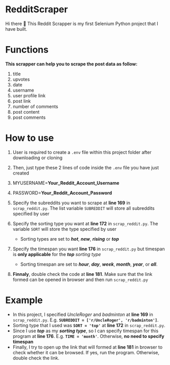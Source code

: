 # RedditScraper
Hi there 👋 This Reddit Scrapper is my first Selenium Python project that I have built.

# Functions
**This scrapper can help you to scrape the post data as follow:**
1. title
2. upvotes
3. date
4. username
5. user profile link
6. post link
7. number of comments
8. post content
9. post comments

# How to use
1. User is required to create a `.env` file within this project folder after downloading or cloning
2. Then, just type these 2 lines of code inside the `.env` file you have just created
  1. MYUSERNAME=**Your_Reddit_Account_Username**
  2. PASSWORD=**Your_Reddit_Account_Password**

3. Specify the subreddits you want to scrape at **line 169** in `scrap_reddit.py`. The list variable `SUBREDDIT` will store all subreddits specified by user
4. Specify the sorting type you want at **line 172** in `scrap_reddit.py`. The variable `SORT` will store the type specified by user
   * Sorting types are set to _**hot**_, _**new**_, _**rising**_ or _**top**_
5. Specify the timespan you want **line 176** in `scrap_reddit.py` but timespan is **only applicable** for the _**top** sorting type_
   * Sorting timespan are set to _**hour**_, _**day**_, _**week**_, _**month**_, _**year**_, or _**all**_.
7. **Finnaly**, double check the code at **line 181**. Make sure that the link formed can be opened in browser and then run `scrap_reddit.py`

# Example
* In this project, I specified _UncleRoger_ and _badminton_ at **line 169** in `scrap_reddit.py`. E.g. **`SUBREDDIT = ['r/UncleRoger', 'r/badminton']`**.
* Sorting type that I used was **`SORT = 'top'`** at **line 172** in `scrap_reddit.py`.
* Since I use _**top**_ as my _**sorting type**_, so I can specify timespan for this program at **line 176**. E.g. **`TIME = 'month'`**. Otherwise, **no need to specify timespan**
* Finally, I try to open up the link that will formed at **line 181** in browser to check whether it can be browsed. If yes, run the program. Otherwise, double check the link.
